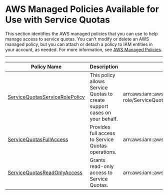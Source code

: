 # AWS Managed Policies Available for Use with Service Quotas<a name="reference_available-policies"></a>

This section identifies the AWS managed policies that you can use to help manage access to service quotas\. You can't modify or delete an AWS managed policy, but you can attach or detach a policy to IAM entities in your account, as needed\. For more information, see [AWS Managed Policies](https://docs.aws.amazon.com/IAM/latest/UserGuide/access_policies_managed-vs-inline.html)\.


****  

| Policy Name | Description | ARN | 
| --- | --- | --- | 
| [ServiceQuotasServiceRolePolicy](https://console.aws.amazon.com/iam/home?#/policies/arn:aws:iam::aws:policy/aws-service-role/ServiceQuotasServiceRolePolicy$jsonEditor) | This policy allows Service Quotas to create support cases on your behalf\. | arn:aws:iam::aws:policy/aws\-service\-role/ServiceQuotasServiceRolePolicy | 
| [ServiceQuotasFullAccess](https://console.aws.amazon.com/iam/home?#/policies/arn:aws:iam::aws:policy/ServiceQuotasFullAccess$jsonEditor) | Provides full access to Service Quotas operations\.  | arn:aws:iam::aws:policy/ServiceQuotasFullAccess | 
| [ServiceQuotasReadOnlyAccess](https://console.aws.amazon.com/iam/home?#/policies/arn:aws:iam::aws:policy/ServiceQuotasReadOnlyAccess$jsonEditor) | Grants read\-only access to Service Quotas\.  | arn:aws:iam::aws:policy/ServiceQuotasReadOnlyAccess | 